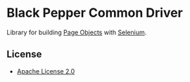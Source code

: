Black Pepper Common Driver
==========================

Library for building [Page Objects](https://code.google.com/p/selenium/wiki/PageObjects) with
[Selenium](http://docs.seleniumhq.org/).

License
-------

* [Apache License 2.0](http://www.apache.org/licenses/LICENSE-2.0.html)
